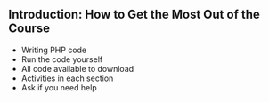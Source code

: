 ## Introduction: How to Get the Most Out of the Course

- Writing PHP code
- Run the code yourself
- All code available to download
- Activities in each section
- Ask if you need help